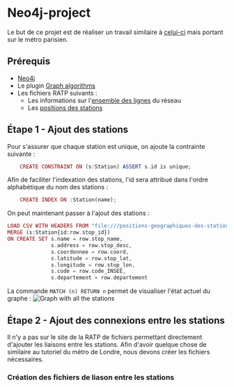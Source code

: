 # Neo4j-project

Le but de ce projet est de réaliser un travail similaire à [celui-ci](https://tbgraph.wordpress.com/2017/08/31/neo4j-london-tube-system-analysis/) mais portant sur le métro parisien.

## Prérequis
- [Neo4j](https://neo4j.com/download/)
- Le plugin [Graph algorithms](https://github.com/neo4j-contrib/neo4j-graph-algorithms/)
- Les fichiers RATP suivants :
  - Les informations sur l'[ensemble des lignes](http://dataratp.download.opendatasoft.com/RATP_GTFS_LINES.zip) du réseau
  - Les [positions des stations](https://data.ratp.fr/explore/dataset/positions-geographiques-des-stations-du-reseau-ratp/download/?format=csv&timezone=Europe/Berlin&use_labels_for_header=true)

 ## Étape 1 - Ajout des stations
Pour s'assurer que chaque station est unique, on ajoute la contrainte suivante :
```php
    CREATE CONSTRAINT ON (s:Station) ASSERT s.id is unique;
```
Afin de faciliter l'indexation des stations, l'id sera attribué dans l'ordre alphabétique du nom des stations :
```php
    CREATE INDEX ON :Station(name);
```

On peut maintenant passer à l'ajout des stations :
```php
LOAD CSV WITH HEADERS FROM "file:///positions-geographiques-des-stations-du-reseau-ratp.csv" as row
MERGE (s:Station{id:row.stop_id})
ON CREATE SET s.name = row.stop_name,
              s.address = row.stop_desc,
              s.coordonnee = row.coord,
              s.latitude = row.stop_lat,
              s.longitude = row.stop_lon,
              s.code = row.code_INSEE,
              s.departement = row.departement

```
La commande `MATCH (n) RETURN n` permet de visualiser l'état actuel du graphe :
![Graph with all the stations](https://github.com/CamilleSimon/neo4j-project/blob/master/graph.png=50x)

## Étape 2 - Ajout des connexions entre les stations
Il n'y a pas sur le site de la RATP de fichiers permettant directement d'ajouter les liaisons entre les stations. Afin d'avoir quelque chose de similaire au tutoriel du métro de Londre, nous devons créer les fichiers nécessaires.

### Création des fichiers de liason entre les stations



